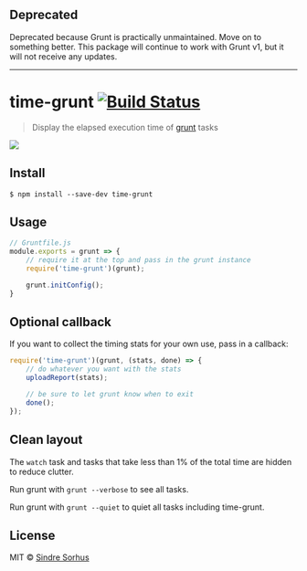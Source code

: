 ## Deprecated

Deprecated because Grunt is practically unmaintained. Move on to something better. This package will continue to work with Grunt v1, but it will not receive any updates.

---

# time-grunt [![Build Status](https://travis-ci.org/sindresorhus/time-grunt.svg?branch=master)](https://travis-ci.org/sindresorhus/time-grunt)

> Display the elapsed execution time of [grunt](http://gruntjs.com) tasks

![](screenshot.png)


## Install

```
$ npm install --save-dev time-grunt
```


## Usage

```js
// Gruntfile.js
module.exports = grunt => {
	// require it at the top and pass in the grunt instance
	require('time-grunt')(grunt);

	grunt.initConfig();
}
```


## Optional callback

If you want to collect the timing stats for your own use, pass in a callback:

```js
require('time-grunt')(grunt, (stats, done) => {
	// do whatever you want with the stats
	uploadReport(stats);

	// be sure to let grunt know when to exit
	done();
});
```


## Clean layout

The `watch` task and tasks that take less than 1% of the total time are hidden to reduce clutter.

Run grunt with `grunt --verbose` to see all tasks.

Run grunt with `grunt --quiet` to quiet all tasks including time-grunt.


## License

MIT © [Sindre Sorhus](https://sindresorhus.com)
